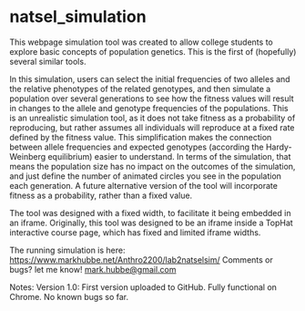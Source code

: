 # natsel_simulation
This webpage simulation tool was created to allow college students to explore basic concepts of population genetics. This is the first of (hopefully) several similar tools.

In this simulation, users can select the initial frequencies of two alleles and the relative phenotypes of the related genotypes, and then simulate a population over several generations to see how the fitness values will result in changes to the allele and genotype frequencies of the populations. 
This is an unrealistic simulation tool, as it does not take fitness as a probability of reproducing, but rather assumes all individuals will reproduce at a fixed rate defined by the fitness value. This simplification makes the connection between allele frequencies and expected genotypes (according the Hardy-Weinberg equilibrium) easier to understand. In terms of the simulation, that means the population size has no impact on the outcomes of the simulation, and just define the number of animated circles you see in the population each generation.
A future alternative version of the tool will incorporate fitness as a probability, rather than a fixed value. 

The tool was designed with a fixed width, to facilitate it being embedded in an iframe. Originally, this tool was designed to be an iframe inside a TopHat interactive course page, which has fixed and limited iframe widths.

The running simulation is here: https://www.markhubbe.net/Anthro2200/lab2natselsim/
Comments or bugs? let me know! mark.hubbe@gmail.com

Notes:
Version 1.0:
First version uploaded to GitHub. Fully functional on Chrome. No known bugs so far. 
